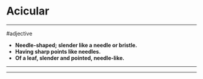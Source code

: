 # Acicular
---
#adjective
- **Needle-shaped; slender like a needle or bristle.**
- **Having sharp points like needles.**
- **Of a leaf, slender and pointed, needle-like.**
---
---
